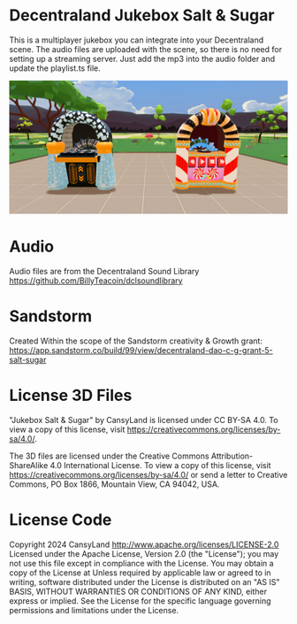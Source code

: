 # Decentraland Jukebox Salt & Sugar

This is a multiplayer jukebox you can integrate into your Decentraland scene.
The audio files are uploaded with the scene, so there is no need for setting up a streaming server.
Just add the mp3 into the audio folder and update the playlist.ts file.

![Julebox Salt & Sugar in Deventraland (Scene Preview)](images/screenshot.jpg)

# Audio

Audio files are from the Decentraland Sound Library
https://github.com/BillyTeacoin/dclsoundlibrary

# Sandstorm

Created Within the scope of the Sandstorm creativity & Growth grant:
https://app.sandstorm.co/build/99/view/decentraland-dao-c-g-grant-5-salt-sugar

# License 3D Files

"Jukebox Salt & Sugar" by CansyLand is licensed under CC BY-SA 4.0.
To view a copy of this license, visit https://creativecommons.org/licenses/by-sa/4.0/.

The 3D files are licensed under the Creative Commons Attribution-ShareAlike 4.0 International License.
To view a copy of this license, visit https://creativecommons.org/licenses/by-sa/4.0/
or send a letter to Creative Commons, PO Box 1866, Mountain View, CA 94042, USA.

# License Code

Copyright 2024 CansyLand
http://www.apache.org/licenses/LICENSE-2.0
Licensed under the Apache License, Version 2.0 (the "License");
you may not use this file except in compliance with the License.
You may obtain a copy of the License at
Unless required by applicable law or agreed to in writing, software
distributed under the License is distributed on an "AS IS" BASIS,
WITHOUT WARRANTIES OR CONDITIONS OF ANY KIND, either express or implied.
See the License for the specific language governing permissions and
limitations under the License.
